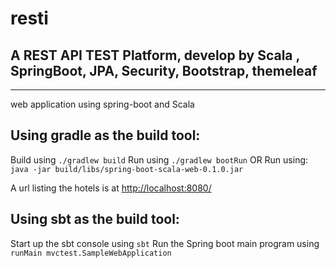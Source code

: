 # resti
## A REST API TEST Platform, develop by Scala , SpringBoot, JPA, Security, Bootstrap, themeleaf

----------------------------------------------------
web application using spring-boot and Scala


Using gradle as the build tool:
-------------------------------

Build using `./gradlew build`
Run using `./gradlew bootRun`
OR
Run using: `java -jar build/libs/spring-boot-scala-web-0.1.0.jar`

A url listing the hotels is at [http://localhost:8080/](http://localhost:8080/)


Using sbt as the build tool:
----------------------------

Start up the sbt console using `sbt`
Run the Spring boot main program using `runMain mvctest.SampleWebApplication`

